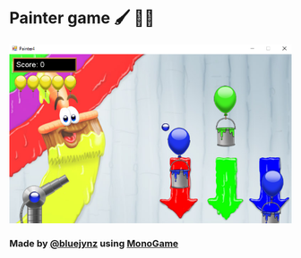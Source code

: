 # Painter game :paintbrush: :woman_artist:

!["screenshot"](https://github.com/bluejynz/FirstMonogameGame/blob/main/Game%20screenshot.png?raw=true)

### Made by [@bluejynz](https://www.instagram.com/bluejynz/) using [MonoGame](https://www.monogame.net)
